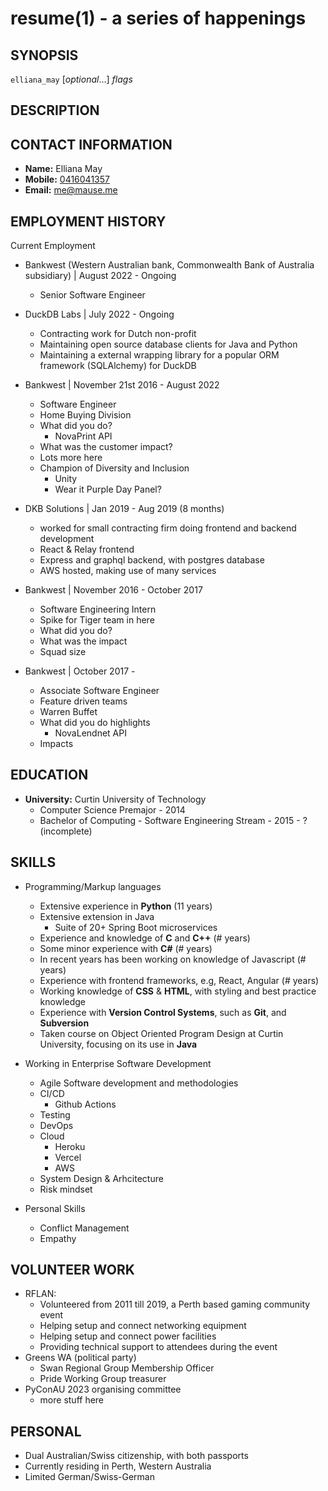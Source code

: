 resume(1) - a series of happenings
==================================

## SYNOPSIS

`elliana_may` [<var>optional</var>...] <var>flags</var>

## DESCRIPTION

## CONTACT INFORMATION
 * __Name:__ Elliana May
 * __Mobile:__ [0416041357](tel:0061-416-041-357)
 * __Email:__ [me@mause.me](mailto:me+cv@mause.me)

## EMPLOYMENT HISTORY
Current Employment 
 * Bankwest (Western Australian bank, Commonwealth Bank of Australia subsidiary) | August 2022 - Ongoing
      - Senior Software Engineer

 * DuckDB Labs | July 2022 - Ongoing
      - Contracting work for Dutch non-profit
      - Maintaining open source database clients for Java and Python
      - Maintaining a external wrapping library for a popular ORM framework (SQLAlchemy) for DuckDB

 * Bankwest | November 21st 2016 - August 2022
      - Software Engineer
      - Home Buying Division
      - What did you do?
        - NovaPrint API
      - What was the customer impact? 
      - Lots more here
      - Champion of Diversity and Inclusion
        - Unity
        - Wear it Purple Day Panel?

 * DKB Solutions | Jan 2019 - Aug 2019 (8 months)
      - worked for small contracting firm doing frontend and backend development
      - React & Relay frontend
      - Express and graphql backend, with postgres database
      - AWS hosted, making use of many services

 * Bankwest | November 2016 - October 2017
     - Software Engineering Intern
     - Spike for Tiger team in here 
     - What did you do? 
     - What was the impact
     - Squad size

 * Bankwest | October 2017 - 
     - Associate Software Engineer
     - Feature driven teams
     - Warren Buffet 
     - What did you do highlights
        - NovaLendnet API
     - Impacts  

## EDUCATION
 * __University:__ Curtin University of Technology
     - Computer Science Premajor - 2014
     - Bachelor of Computing - Software Engineering Stream - 2015 - ? (incomplete)
  
## SKILLS

 * Programming/Markup languages
     - Extensive experience in **Python** (11 years)
     - Extensive extension in Java
        - Suite of 20+ Spring Boot microservices
     - Experience and knowledge of **C** and **C++** (# years)
     - Some minor experience with **C#** (# years)
     - In recent years has been working on knowledge of Javascript (# years) 
     - Experience with frontend frameworks, e.g, React, Angular (# years)
     - Working knowledge of **CSS** &amp; **HTML**, with styling and best practice knowledge 
     - Experience with **Version Control Systems**, such as **Git**, and **Subversion**  
     - Taken course on Object Oriented Program Design at Curtin University, focusing on its use in **Java**

 * Working in Enterprise Software Development
     - Agile Software development and methodologies
     - CI/CD
        - Github Actions
     - Testing 
     - DevOps 
     - Cloud
        - Heroku
        - Vercel
        - AWS
     - System Design & Arhcitecture
     - Risk mindset

 * Personal Skills
     - Conflict Management 
     - Empathy
 

## VOLUNTEER WORK
 * RFLAN:
     * Volunteered from 2011 till 2019, a Perth based gaming community event
     * Helping setup and connect networking equipment
     * Helping setup and connect power facilities
     * Providing technical support to attendees during the event
 * Greens WA (political party)
     * Swan Regional Group Membership Officer
     * Pride Working Group treasurer
 * PyConAU 2023 organising committee
     * more stuff here


## PERSONAL
 * Dual Australian/Swiss citizenship, with both passports
 * Currently residing in Perth, Western Australia
 * Limited German/Swiss-German
